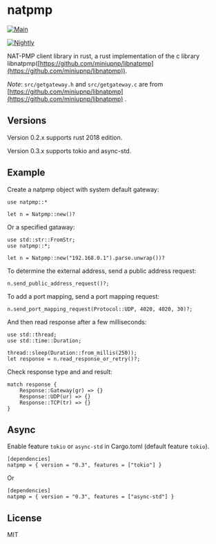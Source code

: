 natpmp
======

[![Main](https://github.com/fengyc/natpmp/actions/workflows/main.yml/badge.svg)](https://github.com/fengyc/natpmp/actions/workflows/main.yml)

[![Nightly](https://github.com/fengyc/natpmp/actions/workflows/nightly.yml/badge.svg)](https://github.com/fengyc/natpmp/actions/workflows/nightly.yml)

NAT-PMP client library in rust, a rust implementation of the c library libnatpmp([https://github.com/miniupnp/libnatpmp](https://github.com/miniupnp/libnatpmp)).

*Note*: `src/getgateway.h` and `src/getgateway.c` are from [https://github.com/miniupnp/libnatpmp](https://github.com/miniupnp/libnatpmp) .

Versions
--------

Version 0.2.x supports rust 2018 edition.

Version 0.3.x supports tokio and async-std.

Example
-------

Create a natpmp object with system default gateway:

    use natpmp::*

    let n = Natpmp::new()?

Or a specified gataway:

    use std::str::FromStr;
    use natpmp::*;

    let n = Natpmp::new("192.168.0.1").parse.unwrap())?

To determine the external address, send a public address request:

    n.send_public_address_request()?;

To add a port mapping, send a port mapping request:

    n.send_port_mapping_request(Protocol::UDP, 4020, 4020, 30)?;

And then read response after a few milliseconds:

    use std::thread;
    use std::time::Duration;

    thread::sleep(Duration::from_millis(250));
    let response = n.read_response_or_retry()?;

Check response type and and result:

    match response {
        Response::Gateway(gr) => {}
        Response::UDP(ur) => {}
        Response::TCP(tr) => {}
    }

Async
------

Enable feature `tokio` or `async-std` in Cargo.toml (default feature `tokio`).

    [dependencies]
    natpmp = { version = "0.3", features = ["tokio"] }

Or

    [dependencies]
    natpmp = { version = "0.3", features = ["async-std"] }

License
-------

MIT